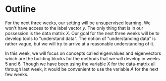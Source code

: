 # Outline

For the next three weeks, our setting will be unsupervised learning. We won't have access to the label vector $y$. The only thing that is in our possession is the data matrix $X$. Our goal for the next three weeks will be to develop tools to "understand data". The notion of "understanding data" is rather vague, but we will try to arrive at a reasonable understanding of it. 

In this week, we will focus on concepts called eigenvalues and eigenvectors which are the building blocks for the methods that we will develop in weeks 5 and 6. Though we have been using the variable $X$ for the data-matrix all through last week, it would be convenient to use the variable $A$ for the next few weeks.

